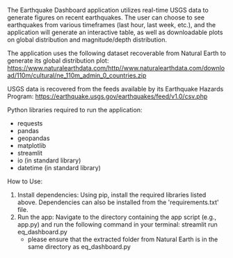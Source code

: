 The Earthquake Dashboard application utilizes real-time USGS data to generate figures on recent earthquakes.
The user can choose to see earthquakes from various timeframes (last hour, last week, etc.), and the application will
generate an interactive table, as well as downloadable plots on global distribution and magnitude/depth distribution.

The application uses the following dataset recoverable from Natural Earth to generate its global distribution plot:
https://www.naturalearthdata.com/http//www.naturalearthdata.com/download/110m/cultural/ne_110m_admin_0_countries.zip

USGS data is recovered from the feeds available by its Earthquake Hazards Program:
https://earthquake.usgs.gov/earthquakes/feed/v1.0/csv.php

Python libraries required to run the application:
- requests
- pandas
- geopandas
- matplotlib
- streamlit
- io (in standard library)
- datetime (in standard library)

How to Use:

1) Install dependencies: Using pip, install the required libraries listed above. Dependencies can also be installed from the 'requirements.txt' file.
2) Run the app: Navigate to the directory containing the app script (e.g., app.py) and run the following command in your terminal: streamlit run eq_dashboard.py
   * please ensure that the extracted folder from Natural Earth is in the same directory as eq_dashboard.py
